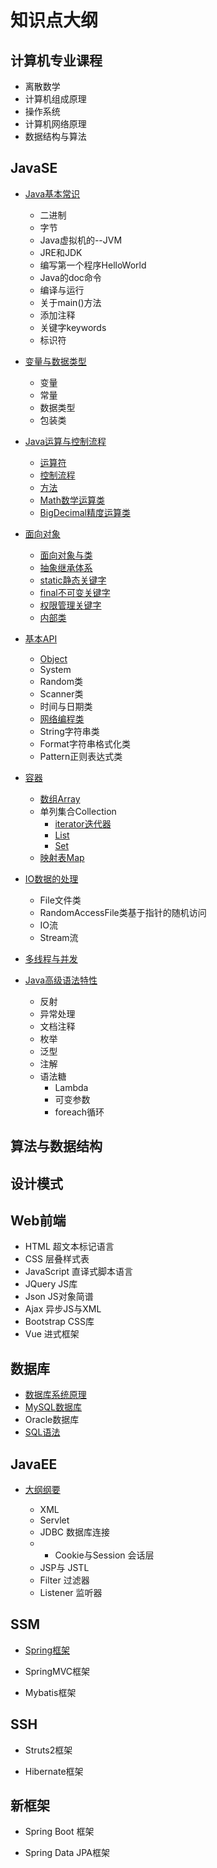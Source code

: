 # 知识点大纲


## 计算机专业课程

- 离散数学
- 计算机组成原理
- 操作系统
- 计算机网络原理
- 数据结构与算法

## JavaSE

- [Java基本常识](JavaSE/0Java基本常识/ReadMe.md)

	- 二进制
	- 字节
	- Java虚拟机的--JVM
	- JRE和JDK
	- 编写第一个程序HelloWorld
	- Java的doc命令
	- 编译与运行
	- 关于main()方法
	- 添加注释
	- 关键字keywords
	- 标识符
		
- [变量与数据类型](JavaSE/1变量与数据类型/ReadMe.md)

	- 变量
	- 常量
	- 数据类型
	- 包装类
		
- [Java运算与控制流程](JavaSE/2Java运算与控制流程)

	- [运算符](JavaSE/2Java运算与控制流程/1.运算符/ReadMe.md)
	- [控制流程](JavaSE/2Java运算与控制流程/2.控制流程/ReadMe.md)
	- [方法](JavaSE/2Java运算与控制流程/3.方法/ReadMe.md)
	- [Math数学运算类](JavaSE/2Java运算与控制流程/4.Math数学运算类/README.md)
	- [BigDecimal精度运算类](JavaSE/2Java运算与控制流程/5.BigDecimal精度运算类/ReadMe.md)
		
- [面向对象](JavaSE/3面向对象)

	- [面向对象与类](JavaSE/3面向对象/面向对象与类/ReadMe.md)
	- [抽象继承体系](JavaSE/3面向对象/抽象继承体系/ReadMe.md)
	- [static静态关键字](JavaSE/3面向对象/static静态关键字/ReadMe.md)
	- [final不可变关键字](JavaSE/3面向对象/final不可变关键字/ReadMe.md)
	- [权限管理关键字](JavaSE/3面向对象/权限管理关键字/ReadMe.md)
	- [内部类](JavaSE/3面向对象/内部类/ReadMe.md)
		
- [基本API](JavaSE/4基本API)

	- [Object](JavaSE/4基本API/Object类/README.md)
	- System
	- Random类
	- Scanner类
	- 时间与日期类
	- [网络编程类](JavaSE/4基本API/网络编程/README.md)
	- String字符串类
	- Format字符串格式化类
	- Pattern正则表达式类
		
- [容器](JavaSE/5容器/ReadMe.md)

	- [数组Array](JavaSE/5容器/1.数组Array/README.md)
	- 单列集合Collection
		- [iterator迭代器](JavaSE/5容器/2.单列集合Collection/iterator/ReadMe.md)
		- [List](JavaSE/5容器/2.单列集合Collection/List/ReadMe.md)
		- [Set](JavaSE/5容器/2.单列集合Collection/Set/ReadMe.md)
	- [映射表Map](JavaSE/5容器/3.映射表Map/ReadMe.md)
		
- [IO数据的处理](JavaSE/5容器/ReadMe.md)

	- File文件类
	- RandomAccessFile类基于指针的随机访问
	- IO流	
	- Stream流	
		
- [多线程与并发](JavaSE/5容器/ReadMe.md)
		
- [Java高级语法特性](JavaSE/5容器/ReadMe.md)
	- 反射
	- 异常处理
	- 文档注释
	- 枚举
	- 泛型
	- 注解
	- 语法糖
		- Lambda
		- 可变参数
		- foreach循环
		
## 算法与数据结构

## 设计模式

## Web前端

- HTML 超文本标记语言
- CSS 层叠样式表
- JavaScript 直译式脚本语言
- JQuery JS库
- Json JS对象简谱
- Ajax 异步JS与XML
- Bootstrap CSS库
- Vue	进式框架
	
## 数据库

- [数据库系统原理](数据库/1.数据库系统原理)
- [MySQL数据库](数据库/2.MySQL)
- Oracle数据库
- [SQL语法](数据库/3.SQL语法)

## JavaEE

- [大纲纲要](JavaEE)
	
	- XML
	- Servlet
	- JDBC 数据库连接
	- - Cookie与Session 会话层
	- JSP与 JSTL
	- Filter 过滤器
	- Listener 监听器

## SSM
- [Spring框架](Spring/ReadMe.md)

- SpringMVC框架

- Mybatis框架

## SSH

- Struts2框架

- Hibernate框架

## 新框架

- Spring Boot 框架 

- Spring Data JPA框架